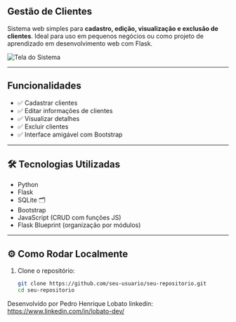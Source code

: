 ## Gestão de Clientes

Sistema web simples para **cadastro, edição, visualização e exclusão de clientes**. Ideal para uso em pequenos negócios ou como projeto de aprendizado em desenvolvimento web com Flask.

![Tela do Sistema](screenshot.png)

---

##  Funcionalidades

- ✅ Cadastrar clientes
- ✅ Editar informações de clientes
- ✅ Visualizar detalhes
- ✅ Excluir clientes
- ✅ Interface amigável com Bootstrap

---

## 🛠️ Tecnologias Utilizadas

- Python  
- Flask   
- SQLite 🗂  
- Bootstrap   
- JavaScript (CRUD com funções JS)  
- Flask Blueprint (organização por módulos)

---

## ⚙️ Como Rodar Localmente

1. Clone o repositório:
   ```bash
   git clone https://github.com/seu-usuario/seu-repositorio.git
   cd seu-repositorio


Desenvolvido por Pedro Henrique Lobato
linkedin: https://www.linkedin.com/in/lobato-dev/
